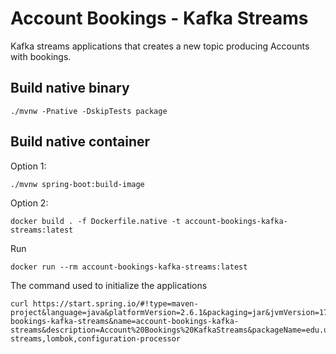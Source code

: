# Account Bookings - Kafka Streams

Kafka streams applications that creates a new topic producing Accounts with bookings.

## Build native binary

```shell
./mvnw -Pnative -DskipTests package
```

## Build native container
Option 1:
```shell
./mvnw spring-boot:build-image
```
Option 2:
```shell
docker build . -f Dockerfile.native -t account-bookings-kafka-streams:latest
```
Run 

```shell
docker run --rm account-bookings-kafka-streams:latest
```

The command used to initialize the applications

```shell
curl https://start.spring.io/#!type=maven-project&language=java&platformVersion=2.6.1&packaging=jar&jvmVersion=17&groupId=edu.uoc.scalvetr&artifactId=account-bookings-kafka-streams&name=account-bookings-kafka-streams&description=Account%20Bookings%20KafkaStreams&packageName=edu.uoc.scalvetr.accountbookings&dependencies=native,kafka,kafka-streams,lombok,configuration-processor
```

